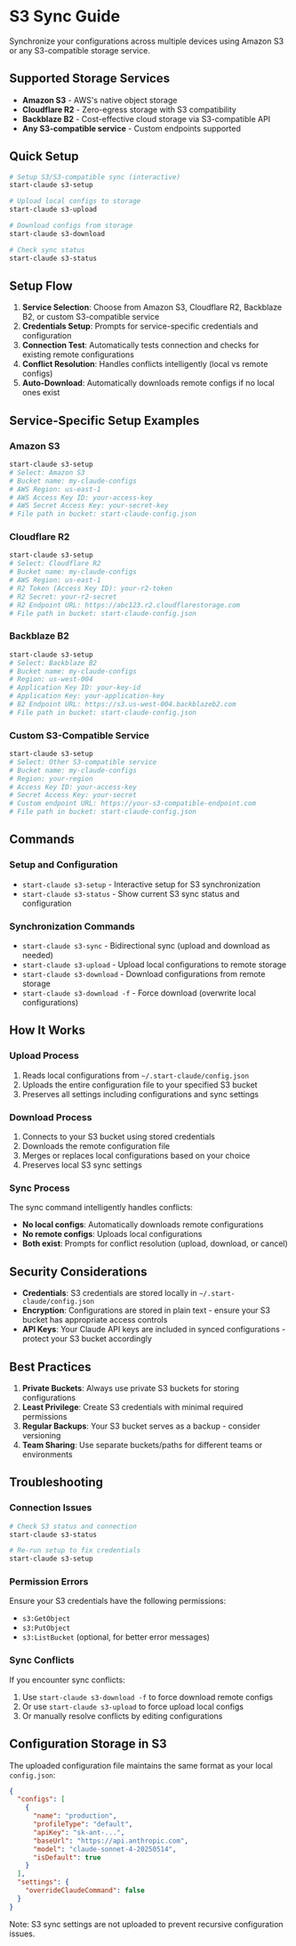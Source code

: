 # S3 Sync Guide

Synchronize your configurations across multiple devices using Amazon S3 or any S3-compatible storage service.

## Supported Storage Services

- **Amazon S3** - AWS's native object storage
- **Cloudflare R2** - Zero-egress storage with S3 compatibility
- **Backblaze B2** - Cost-effective cloud storage via S3-compatible API
- **Any S3-compatible service** - Custom endpoints supported

## Quick Setup

```bash
# Setup S3/S3-compatible sync (interactive)
start-claude s3-setup

# Upload local configs to storage
start-claude s3-upload

# Download configs from storage
start-claude s3-download

# Check sync status
start-claude s3-status
```

## Setup Flow

1. **Service Selection**: Choose from Amazon S3, Cloudflare R2, Backblaze B2, or custom S3-compatible service
2. **Credentials Setup**: Prompts for service-specific credentials and configuration
3. **Connection Test**: Automatically tests connection and checks for existing remote configurations
4. **Conflict Resolution**: Handles conflicts intelligently (local vs remote configs)
5. **Auto-Download**: Automatically downloads remote configs if no local ones exist

## Service-Specific Setup Examples

### Amazon S3

```bash
start-claude s3-setup
# Select: Amazon S3
# Bucket name: my-claude-configs
# AWS Region: us-east-1
# AWS Access Key ID: your-access-key
# AWS Secret Access Key: your-secret-key
# File path in bucket: start-claude-config.json
```

### Cloudflare R2

```bash
start-claude s3-setup
# Select: Cloudflare R2
# Bucket name: my-claude-configs
# AWS Region: us-east-1
# R2 Token (Access Key ID): your-r2-token
# R2 Secret: your-r2-secret
# R2 Endpoint URL: https://abc123.r2.cloudflarestorage.com
# File path in bucket: start-claude-config.json
```

### Backblaze B2

```bash
start-claude s3-setup
# Select: Backblaze B2
# Bucket name: my-claude-configs
# Region: us-west-004
# Application Key ID: your-key-id
# Application Key: your-application-key
# B2 Endpoint URL: https://s3.us-west-004.backblazeb2.com
# File path in bucket: start-claude-config.json
```

### Custom S3-Compatible Service

```bash
start-claude s3-setup
# Select: Other S3-compatible service
# Bucket name: my-claude-configs
# Region: your-region
# Access Key ID: your-access-key
# Secret Access Key: your-secret
# Custom endpoint URL: https://your-s3-compatible-endpoint.com
# File path in bucket: start-claude-config.json
```

## Commands

### Setup and Configuration

- `start-claude s3-setup` - Interactive setup for S3 synchronization
- `start-claude s3-status` - Show current S3 sync status and configuration

### Synchronization Commands

- `start-claude s3-sync` - Bidirectional sync (upload and download as needed)
- `start-claude s3-upload` - Upload local configurations to remote storage
- `start-claude s3-download` - Download configurations from remote storage
- `start-claude s3-download -f` - Force download (overwrite local configurations)

## How It Works

### Upload Process

1. Reads local configurations from `~/.start-claude/config.json`
2. Uploads the entire configuration file to your specified S3 bucket
3. Preserves all settings including configurations and sync settings

### Download Process

1. Connects to your S3 bucket using stored credentials
2. Downloads the remote configuration file
3. Merges or replaces local configurations based on your choice
4. Preserves local S3 sync settings

### Sync Process

The sync command intelligently handles conflicts:

- **No local configs**: Automatically downloads remote configurations
- **No remote configs**: Uploads local configurations
- **Both exist**: Prompts for conflict resolution (upload, download, or cancel)

## Security Considerations

- **Credentials**: S3 credentials are stored locally in `~/.start-claude/config.json`
- **Encryption**: Configurations are stored in plain text - ensure your S3 bucket has appropriate access controls
- **API Keys**: Your Claude API keys are included in synced configurations - protect your S3 bucket accordingly

## Best Practices

1. **Private Buckets**: Always use private S3 buckets for storing configurations
2. **Least Privilege**: Create S3 credentials with minimal required permissions
3. **Regular Backups**: Your S3 bucket serves as a backup - consider versioning
4. **Team Sharing**: Use separate buckets/paths for different teams or environments

## Troubleshooting

### Connection Issues

```bash
# Check S3 status and connection
start-claude s3-status

# Re-run setup to fix credentials
start-claude s3-setup
```

### Permission Errors

Ensure your S3 credentials have the following permissions:

- `s3:GetObject`
- `s3:PutObject`
- `s3:ListBucket` (optional, for better error messages)

### Sync Conflicts

If you encounter sync conflicts:

1. Use `start-claude s3-download -f` to force download remote configs
2. Or use `start-claude s3-upload` to force upload local configs
3. Or manually resolve conflicts by editing configurations

## Configuration Storage in S3

The uploaded configuration file maintains the same format as your local `config.json`:

```json
{
  "configs": [
    {
      "name": "production",
      "profileType": "default",
      "apiKey": "sk-ant-...",
      "baseUrl": "https://api.anthropic.com",
      "model": "claude-sonnet-4-20250514",
      "isDefault": true
    }
  ],
  "settings": {
    "overrideClaudeCommand": false
  }
}
```

Note: S3 sync settings are not uploaded to prevent recursive configuration issues.
